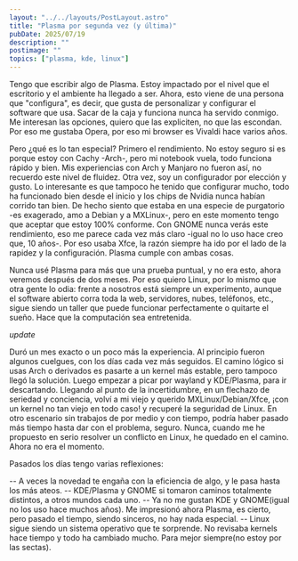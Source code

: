 ```yaml
---
layout: "../../layouts/PostLayout.astro"
title: "Plasma por segunda vez (y última)"
pubDate: 2025/07/19
description: ""
postimage: ""
topics: ["plasma, kde, linux"]
---
```

Tengo que escribir algo de Plasma. Estoy impactado por el nivel que el escritorio y el ambiente ha llegado a ser. Ahora, esto viene de una persona que "configura", es decir, que gusta de personalizar y configurar el software que usa. Sacar de la caja y funciona nunca ha servido conmigo. Me interesan las opciones, quiero que las expliciten, no que las escondan. Por eso me gustaba Opera, por eso mi browser es Vivaldi hace varios años.

Pero ¿qué es lo tan especial? Primero el rendimiento. No estoy seguro si es porque estoy con Cachy -Arch-, pero mi notebook vuela, todo funciona rápido y bien. Mis experiencias con Arch y Manjaro no fueron así, no recuerdo este nivel de fluidez. Otra vez, soy un configurador por elección y gusto. Lo interesante es que tampoco he tenido que configurar mucho, todo ha funcionado bien desde el inicio y los chips de Nvidia nunca habían corrido tan bien. De hecho siento que estaba en una especie de purgatorio -es exagerado, amo a Debian y a MXLinux-, pero en este momento tengo que aceptar que estoy 100% conforme. Con GNOME nunca verás este rendimiento, eso me parece cada vez más claro -igual no lo uso hace creo que, 10 años-. Por eso usaba Xfce, la razón siempre ha ido por el lado de la rapidez y la configuración. Plasma cumple con ambas cosas.

Nunca usé Plasma para más que una prueba puntual, y no era esto, ahora veremos después de dos meses. Por eso quiero Linux, por lo mismo que otra gente lo odia: frente a nosotros está siempre un experimento, aunque el software abierto corra toda la web, servidores, nubes, teléfonos, etc., sigue siendo un taller que puede funcionar perfectamente o quitarte el sueño. Hace que la computación sea entretenida.

*update*

Duró un mes exacto o un poco más la experiencia. Al principio fueron algunos cuelgues, con los días cada vez más seguidos. El camino lógico si usas Arch o derivados es pasarte a un kernel más estable, pero tampoco llegó la solución. Luego empezar a picar por wayland y KDE/Plasma, para ir descartando. Llegando al punto de la incertidumbre, en un flechazo de seriedad y conciencia, volví a mi viejo y querido MXLinux/Debian/Xfce, ¡con un kernel no tan viejo en todo caso! y recuperé la seguridad de Linux. En otro escenario sin trabajos de por medio y con tiempo, podría haber pasado más tiempo hasta dar con el problema, seguro. Nunca, cuando me he propuesto en serio resolver un conflicto en Linux, he quedado en el camino. Ahora no era el momento.

Pasados los días tengo varias reflexiones:

-- A veces la novedad te engaña con la eficiencia de algo, y le pasa hasta los más ateos.
-- KDE/Plasma y GNOME si tomaron caminos totalmente distintos, a otros mundos cada uno.
-- Ya no me gustan KDE y GNOME(igual no los uso hace muchos años). Me impresionó ahora Plasma, es cierto, pero pasado el tiempo, siendo sinceros, no hay nada especial.
-- Linux sigue siendo un sistema operativo que te sorprende. No revisaba kernels hace tiempo y todo ha cambiado mucho. Para mejor siempre(no estoy por las sectas).

